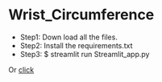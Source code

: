 # Wrist_Circumference
- Step1: Down load all the files.
- Step2: Install the requirements.txt
- Step3: $ streamlit run Streamlit_app.py  


Or [click](https://wristcircumference-linpei.streamlit.app/)

